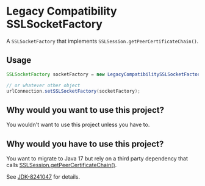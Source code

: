 Legacy Compatibility SSLSocketFactory
=====================================

A `SSLSocketFactory` that implements `SSLSession.getPeerCertificateChain()`.

Usage
-----

```java
SSLSocketFactory socketFactory = new LegacyCompatibilitySSLSocketFactory();

// or whatever other object
urlConnection.setSSLSocketFactory(socketFactory);
```


Why would you want to use this project?
---------------------------------------

You wouldn't want to use this project unless you have to.

Why would you have to use this project?
---------------------------------------

You want to migrate to Java 17 but rely on a third party dependency that calls [SSLSession.getPeerCertificateChain()](https://docs.oracle.com/en/java/javase/17/docs/api/java.base/javax/net/ssl/SSLSession.html#getPeerCertificateChain()).

See [JDK-8241047](https://bugs.openjdk.java.net/browse/JDK-8241047) for details.
